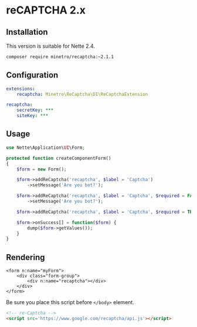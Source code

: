 # reCAPTCHA 2.x

## Installation

This version is suitable for Nette 2.4.

```bash
composer require minetro/recaptcha:~2.1.1
```

## Configuration

```yaml
extensions:
    recaptcha: Minetro\ReCaptcha\DI\ReCaptchaExtension

recaptcha:
    secretKey: ***
    siteKey: ***
```

## Usage

```php
use Nette\Application\UI\Form;

protected function createComponentForm()
{
    $form = new Form();

    $form->addReCaptcha('recaptcha', $label = 'Captcha')
        ->setMessage('Are you bot?');

    $form->addReCaptcha('recaptcha', $label = 'Captcha', $required = FALSE)
        ->setMessage('Are you bot?');

    $form->addReCaptcha('recaptcha', $label = 'Captcha', $required = TRUE, $message = 'Are you bot?');

    $form->onSuccess[] = function($form) {
        dump($form->getValues());
    }
}
```

## Rendering

```smarty
<form n:name="myForm">
	<div class="form-group">
		<div n:name="recaptcha"></div>
	</div>
</form>
```

Be sure you place this script before `</body>` element.

```html
<!-- re-Captcha -->
<script src='https://www.google.com/recaptcha/api.js'></script>
```
